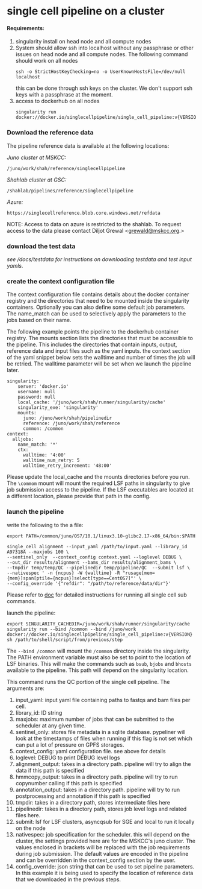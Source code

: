 # single cell pipeline on a  cluster 

#### Requirements:

1. singularity install on head node and all compute nodes
2. System should allow ssh into localhost without any passphrase or other issues on head node and all compute nodes. The following command should work on all nodes
   ```
   ssh -o StrictHostKeyChecking=no -o UserKnownHostsFile=/dev/null localhost
   ```
    this can be done through ssh keys on the cluster. We don't support ssh keys with a passphrase at the moment.
3. access to dockerhub on all nodes
    ```
    singularity run docker://docker.io/singlecellpipeline/single_cell_pipeline:v{VERSION}
    ```

### Download the reference data 

The pipeline reference data is available at the following locations:

*Juno cluster at MSKCC:*

```
/juno/work/shah/reference/singlecellpipeline
```

*Shahlab cluster at GSC:*
```
/shahlab/pipelines/reference/singlecellpipeline
```

*Azure:*
```
https://singlecellreference.blob.core.windows.net/refdata
```

NOTE: Access to data on azure is restricted to the shahlab. To request access to the data please contact Diljot Grewal <grewald@mskcc.org.>

### download the test data

*see /docs/testdata for instructions on downloading testdata and test input yamls.*

### create the context configuration file

The context configuration file contains details about the docker container registry and the directories that need to be mounted inside the singularity containers. Optionally you can also define some default job parameters. The name_match can be used to selectively apply the parameters to the jobs based on their name.

The following example points the pipeline to the dockerhub container registry. The mounts section lists the directories that must be accessible to the pipeline. This includes the directories that contain inputs, output, reference data and input files such as the yaml inputs.
the context section of the yaml snippet below sets the walltime and number of times the job will be retried. The walltime parameter will be set when we launch the pipeline later. 

```
singularity:
    server: 'docker.io'
    username: null
    password: null
    local_cache: '/juno/work/shah/runner/singularity/cache'
    singularity_exe: 'singularity'
    mounts:
      juno: /juno/work/shah/pipelinedir
      reference: /juno/work/shah/reference
      common: /common
context:
  alljobs:
    name_match: '*'
    ctx:
      walltime: '4:00'
      walltime_num_retry: 5
      walltime_retry_increment: '48:00'

```
Please update the local_cache and the mounts directories before you run. The `\commom` mount will mount the required LSF paths in singularity to give job submission access to the pipeline. If the LSF executables are located at a different location, please provide that path in the config.


### launch the pipeline

write the following to the a file:

```
export PATH=/common/juno/OS7/10.1/linux3.10-glibc2.17-x86_64/bin:$PATH

single_cell alignment --input_yaml /path/to/input.yaml --library_id A97318A --maxjobs 100 \
--sentinel_only  --context_config context.yaml --loglevel DEBUG \
--out_dir results/alignment --bams_dir results/alignment_bams \
--tmpdir temp/temp/QC --pipelinedir temp/pipeline/QC  --submit lsf \
--nativespec ' -n {ncpus} -W {walltime} -R "rusage[mem={mem}]span[ptile={ncpus}]select[type==CentOS7]"' \
--config_override '{"refdir": "/path/to/reference/data/dir"}' 
```

Please refer to [doc](../../README.md) for detailed instructions for running all single cell sub commands.

launch the pipeline:

```
export SINGULARITY_CACHEDIR=/juno/work/shah/runner/singularity/cache
singularity run --bind /common --bind /juno/work  docker://docker.io/singlecellpipeline/single_cell_pipeline:v{VERSION} sh /path/to/shell/script/from/previous/step
```

The `--bind /common` will mount the `/common` directory inside the singularity. The PATH environment variable must also be set to point to the location of LSF binaries. This will make the commands such as `bsub`, `bjobs` and `bhosts` available to the pipeline. This path will depend on the singularity location. 


This command runs the QC portion of the single cell pipeline. The arguments are:

1. input_yaml: input yaml file containing paths  to fastqs and bam files per cell. 
2. library_id: ID string
3. maxjobs: maximum number of jobs that can be submitted to the scheduler at any given time.
4. sentinel_only: stores file metadata in a sqlite database. pypeliner will look at the timestamps of files when running if this flag is not set which can put a lot of pressure on GPFS storages.
5. context_config: yaml configuration file. see above for details
6. loglevel: DEBUG to print DEBUG level logs
7. alignment_output: takes in a directory path. pipeline will try to align the data if this path is specified
8. hmmcopy_output: takes in a directory path. pipeline will try to run copynumber calling if this path is specified
9. annotation_output: takes in a directory path. pipeline will try to run postprocessing and annotation if this path is specified
10. tmpdir: takes in a directory path, stores intermediate files here
11. pipelinedir: takes in a directory path, stores job level logs and related files here.
12. submit: lsf for LSF clusters, asyncqsub for SGE and local to run it locally on the node
13. nativespec: job specification for the scheduler.  this will depend on the cluster, the settings provided here are for the MSKCC's juno cluster. The values enclosed in brackets will be replaced with the job requirements during job submission. The default values are encoded in the pipeline and can be overridden in the context_config section by the user.
14. config_override: json string that can be used to set pipeline parameters. In this example it is being used to specify the location of reference data that we downloaded in the previous steps.


